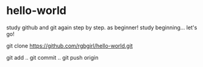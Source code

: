 # hello-world
study github and git again step by step.   as beginner!
study beginning... let's go!

git clone https://github.com/rgbgirl/hello-world.git

git add ..
git commit ..
git push origin

